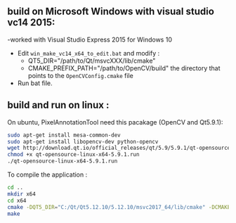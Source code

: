 ## build on Microsoft Windows with visual studio vc14 2015:

-worked with Visual Studio Express 2015 for Windows 10

- Edit `win_make_vc14_x64_to_edit.bat` and modify : 
    - QT5_DIR="/path/to/Qt/msvcXXX/lib/cmake"
	- CMAKE_PREFIX_PATH="/path/to/OpenCV/build" the directory that points to the `OpenCVConfig.cmake` file
- Run bat file.

## build and run on linux :

On ubuntu, PixelAnnotationTool need this pacakage (OpenCV and Qt5.9.1): 

```sh
sudo apt-get install mesa-common-dev
sudo apt-get install libopencv-dev python-opencv
wget http://download.qt.io/official_releases/qt/5.9/5.9.1/qt-opensource-linux-x64-5.9.1.run
chmod +x qt-opensource-linux-x64-5.9.1.run
./qt-opensource-linux-x64-5.9.1.run

```

To compile the application : 

```sh
cd ..
mkdir x64
cd x64
cmake -DQT5_DIR="C:/Qt/Qt5.12.10/5.12.10/msvc2017_64/lib/cmake" -DCMAKE_PREFIX_PATH="C:/opencv/build" -G "Visual Studio 14 Win64" ..
make

```
